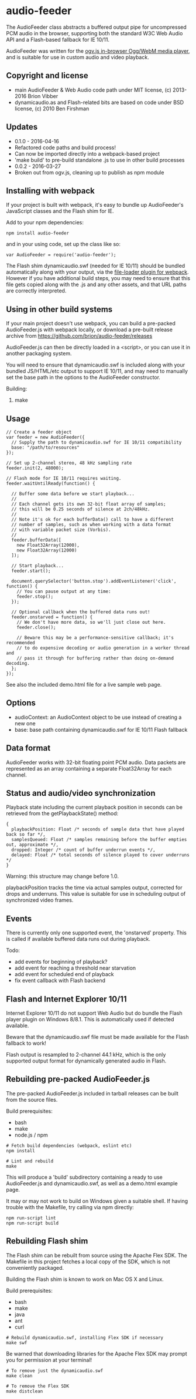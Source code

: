 audio-feeder
============

The AudioFeeder class abstracts a buffered output pipe for uncompressed PCM
audio in the browser, supporting both the standard W3C Web Audio API and a
Flash-based fallback for IE 10/11.

AudioFeeder was written for the [ogv.js in-browser Ogg/WebM media player](https://github.com/brion/ogv.js),
and is suitable for use in custom audio and video playback.

## Copyright and license

* main AudioFeeder & Web Audio code path under MIT license, (c) 2013-2016 Brion Vibber
* dynamicaudio.as and Flash-related bits are based on code under BSD license, (c) 2010 Ben Firshman

## Updates

* 0.1.0 - 2016-04-16
 * Refactored code paths and build process!
 * Can now be imported directly into a webpack-based project
 * 'make build' to pre-build standalone .js to use in other build processes
* 0.0.2 - 2016-03-27
 * Broken out from ogv.js, cleaning up to publish as npm module

## Installing with webpack

If your project is built with webpack, it's easy to bundle up AudioFeeder's
JavaScript classes and the Flash shim for IE.

Add to your npm dependencies:

```
npm install audio-feeder
```

and in your using code, set up the class like so:

```
var AudioFeeder = require('audio-feeder');
```

The Flash shim dynamicaudio.swf (needed for IE 10/11) should be bundled
automatically along with your output, via the
[file-loader plugin for webpack](https://www.npmjs.com/package/file-loader).
However if you have additional build steps, you may need to ensure that
this file gets copied along with the .js and any other assets, and that
URL paths are correctly interpreted.

## Using in other build systems

If your main project doesn't use webpack, you can build a pre-packed
AudioFeeder.js with webpack locally, or download a pre-built release
archive from https://github.com/brion/audio-feeder/releases

AudioFeeder.js can then be directly loaded in a &lt;script>, or you can
use it in another packaging system.

You will need to ensure that dynamicaudio.swf is included along with your
bundled JS/HTML/etc output to support IE 10/11, and may need to manually set
the base path in the options to the AudioFeeder constructor.

Building:

1. make

## Usage

```
// Create a feeder object
var feeder = new AudioFeeder({
  // Supply the path to dynamicaudio.swf for IE 10/11 compatibility
  base: "/path/to/resources"
});

// Set up 2-channel stereo, 48 kHz sampling rate
feeder.init(2, 48000);

// Flash mode for IE 10/11 requires waiting.
feeder.waitUntilReady(function() {

  // Buffer some data before we start playback...
  //
  // Each channel gets its own 32-bit float array of samples;
  // this will be 0.25 seconds of silence at 2ch/48kHz.
  //
  // Note it's ok for each bufferData() call to have a different
  // number of samples, such as when working with a data format
  // with variable packet size (Vorbis).
  //
  feeder.bufferData([
    new Float32Array(12000),
    new Float32Array(12000)
  ]);

  // Start playback...
  feeder.start();

  document.querySelector('button.stop').addEventListener('click', function() {
    // You can pause output at any time:
    feeder.stop();
  });

  // Optional callback when the buffered data runs out!
  feeder.onstarved = function() {
    // We don't have more data, so we'll just close out here.
    feeder.close();

    // Beware this may be a performance-sensitive callback; it's recommended
    // to do expensive decoding or audio generation in a worker thread and
    // pass it through for buffering rather than doing on-demand decoding.
  };
});
```

See also the included demo.html file for a live sample web page.

## Options  

* audioContext: an AudioContext object to be use instead of creating a new one
* base: base path containing dynamicaudio.swf for IE 10/11 Flash fallback

## Data format

AudioFeeder works with 32-bit floating point PCM audio. Data packets are
represented as an array containing a separate Float32Array for each channel.

## Status and audio/video synchronization

Playback state including the current playback position in seconds can be
retrieved from the getPlaybackState() method:

```
{
  playbackPosition: Float /* seconds of sample data that have played back so far */,
  samplesQueued: Float /* samples remaining before the buffer empties out, approximate */,
  dropped: Integer /* count of buffer underrun events */,
  delayed: Float /* total seconds of silence played to cover underruns */
}
```

Warning: this structure may change before 1.0.

playbackPosition tracks the time via actual samples output, corrected for drops
and underruns. This value is suitable for use in scheduling output of synchronized
video frames.

## Events

There is currently only one supported event, the 'onstarved' property.
This is called if available buffered data runs out during playback.

Todo:
* add events for beginning of playback?
* add event for reaching a threshold near starvation
* add event for scheduled end of playback
* fix event callback with Flash backend

## Flash and Internet Explorer 10/11

Internet Explorer 10/11 do not support Web Audio but do bundle the Flash
player plugin on Windows 8/8.1. This is automatically used if detected
available.

Beware that the dynamicaudio.swf file must be made available for the Flash
fallback to work!

Flash output is resampled to 2-channel 44.1 kHz, which is the only supported
output format for dynamically generated audio in Flash.

## Rebuilding pre-packed AudioFeeder.js

The pre-packed AudioFeeder.js included in tarball releases can be built
from the source files.

Build prerequisites:
* bash
* make
* node.js / npm

```
# Fetch build dependencies (webpack, eslint etc)
npm install

# Lint and rebuild
make
```

This will produce a 'build' subdirectory containing a ready to use
AudioFeeder.js and dynamicaudio.swf, as well as a demo.html example
page.

It may or may not work to build on Windows given a suitable shell.
If having trouble with the Makefile, try calling via npm directly:

```
npm run-script lint
npm run-script build
```

## Rebuilding Flash shim

The Flash shim can be rebuilt from source using the Apache Flex SDK.
The Makefile in this project fetches a local copy of the SDK, which
is not conveniently packaged.

Building the Flash shim is known to work on Mac OS X and Linux.

Build prerequisites:

* bash
* make
* java
* ant
* curl

```
# Rebuild dynamicaudio.swf, installing Flex SDK if necessary
make swf
```

Be warned that downloading libraries for the Apache Flex SDK may prompt
you for permission at your terminal!

```
# To remove just the dynamicaudio.swf
make clean

# To remove the Flex SDK
make distclean
```
